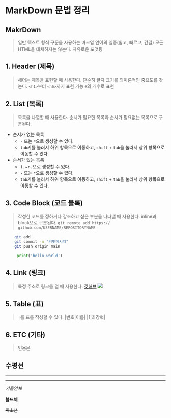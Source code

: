 # MarkDown 문법 정리
## MakrDown
> 일반 텍스트 형식 구문을 사용하는 마크업 언어의 일종(쉽고, 빠르고, 간결)
> 모든 HTML을 대체하지는 않는다.
> 자유로운 포맷팅

## 1. Header (제목)
> 헤더는 제목을 표현할 때 사용한다.
> 단순히 글자 크기를 의미론적인 중요도를 갖는다.
> `<h1>`부터 `<h6>`까지 표현 가능
> `#`의 개수로 표현

## 2. List (목록)
> 목록을 나열할 때 사용한다.
> 순서가 필요한 목록과 순서가 필요없는 목록으로 구분된다.
* 순서가 없는 목록
  * `-` 또는 `*`으로 생성할 수 있다.
  * `tab`키를 눌러서 하위 항목으로 이동하고, `shift` + `tab`을 눌러서 상위 항목으로 이동할 수 있다.
* 순서가 있는 목록
  * `1.`~`n.`으로 생성할 수 있다.
  *  `-` 또는 `*`으로 생성할 수 있다.
  * `tab`키를 눌러서 하위 항목으로 이동하고, `shift` + `tab`을 눌러서 상위 항목으로 이동할 수 있다.

## 3. Code Block (코드 블록)
> 작성한 코드를 정하거나 강조하고 싶은 부분을 나타낼 때 사용한다.
> inline과 block으로 구분된다.
`git remote add https:// github.com/USERNAME/REPOSITORYNAME`
```bash
    git add .
    git commit -m "커밋메시지"
    git push origin main
```
``` python
     print('hello world')
```

## 4. Link (링크)
> 특정 주소로 링크를 걸 때 사용한다.
> [깃허브](https://github.com)
> ![](https://placeholder.com/200x200)

## 5. Table (표)
> `|`를 표를 작성할 수 있다.
|번호|이름|
|1|최강혁|

## 6. ETC (기타)
> 인용문

수평선
---
***
___

*기울임체*

**볼드체**

~~취소선~~
